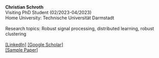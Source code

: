 \
**Christian Schroth**\
Visiting PhD Student (02/2023-04/2023)\
Home University: Technische Universität Darmstadt\
\
Research topics: Robust signal processing, distributed learning, robust clustering\
\
[[LinkedIn]](www.linkedin.com/in/christian-schroth) [[Google Scholar]](https://scholar.google.de/citations?user=xcWSsakAAAAJ)\
[[Sample Paper]]()